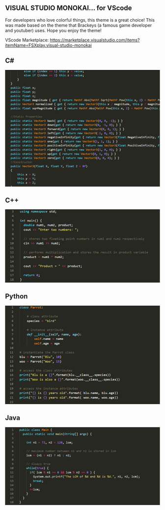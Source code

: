 ## **VISUAL STUDIO MONOKAI... for VScode**

For developers who love colorful things, this theme is a great choice! This was made based on the theme that Brackeys (a famous game developer and youtuber) uses. Hope you enjoy the theme!

VScode Marketplace: https://marketplace.visualstudio.com/items?itemName=FSXplay.visual-studio-monokai

## **C#**
![alt](https://raw.githubusercontent.com/FSXplay/visual-studio-monokai/Visual-Studio-Monokai-ver-1.0.0/images/Screenshot%20(46).png)

## **C++**
![alt](https://raw.githubusercontent.com/FSXplay/visual-studio-monokai/Visual-Studio-Monokai-ver-1.0.6/images/Screenshot%20(71).png)

## **Python**
![alt](https://raw.githubusercontent.com/FSXplay/visual-studio-monokai/Visual-Studio-Monokai-ver-1.0.6/images/Screenshot%20(72).png)

## **Java**
![alt](https://raw.githubusercontent.com/FSXplay/visual-studio-monokai/Visual-Studio-Monokai-ver-1.0.6/images/Screenshot%20(73).png)
